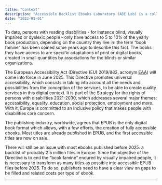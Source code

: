 ```yaml
---
title: "Context"
description: "Accessible Backlist Ebooks Laboratory (ABE Lab) is a collaborative project funded by Creative Europe. It aims to provide publisher's with correct information about options and costs for remediation to make ebooks accessible."
date: "2023-01-01"
---
```


To date, persons with reading disabilities - for instance blind, visually impaired or dyslexic people - only have access to 5 to 10% of the yearly book production, depending on the country they live in: the term “book famine” has been coined some years ago to describe this fact. The books they have access to are specific adaptations of print or digital books, created in small quantities by associations for the blinds or similar organizations.

The European Accessibility Act (Directive (EU) 2019/882, acronym <abbr title="European Accessibility Act">EAA</abbr>) will come into force in June 2025. This Directive promotes universal accessibility, which consists in taking into account all the needs and possibilities from the conception of the services, to be able to create quality services in this digital context. It is part of the Strategy for the rights of persons with disabilities 2021-2030, which addresses several major themes: accessibility, equality, education, social protection, employment and more. With it, Europe is committed to an inclusive policy that makes people with disabilities core concern.

The publishing industry, worldwide, agrees that EPUB is the only digital book format which allows, with a few efforts, the creation of fully accessible ebooks. Most titles are already published in EPUB, and the first accessible titles are now on sale.

There will still be an issue with most ebooks published before 2025: a backlist of probably 2.5 million files in Europe. Since the objective of the Directive is to end the “book famine” endured by visually impaired people, it is necessary to transform as many titles as possible into accessible EPUB files before 2025. To do so, publishers need to have a clear view on gaps to be filled and related costs per type of ebook. 

<hr/>